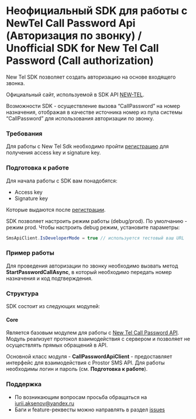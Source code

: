 # Неофициальный SDK для работы с NewTel Call Password Api (Авторизация по звонку) / Unofficial SDK for New Tel Call Password (Call authorization)

New Tel SDK позволяет создать авторизацию на основе входящего звонка.

Официальный сайт, используемой в SDK API [NEW-TEL][official-call-password].

Возможности SDK - осуществление вызова “CallPassword” на номер назначения, отображая в качестве источника номер из пула системы “CallPassword” для использования авторизации по звонку.

### Требования
Для работы c New Tel Sdk необходимо пройти [регистрацию][official-call-password] для получения access key и signature key.

### Подготовка к работе
Для начала работы с SDK вам понадобятся:
* Access key
* Signature key

Которые выдаются после [регистрации][official-call-password].

SDK позволяет настроить режим работы (debug/prod). По умолчанию - режим prod.
Чтобы настроить debug режим, установите параметры:
```csharp
SmsApiClient.IsDeveloperMode = true // используется тестовый ваш URL
```

### Пример работы
Для проведения авторизации по звонку необходимо вызвать метод **StartPasswordCallAsync**, в который необходимо передать номер назначения и код подтверждения.

### Структура
SDK состоит из следующих модулей:

#### Core
Является базовым модулем для работы с [New Tel Call Password API][official-call-password]. Модуль реализует протокол взаимодействия с сервером и позволяет не осуществлять прямых обращений в API.

Основной класс модуля - **CallPasswordApiClient** - предоставляет интерфейс для взаимодействия с Prostor SMS API. Для работы необходимы логин и пароль (см. **Подготовка к работе**).

### Поддержка
- По возникающим вопросам просьба обращаться на [iurii.aksenov@yandex.ru][support-email]
- Баги и feature-реквесты можно направлять в раздел [issues][issues]

[official-call-password]: https://new-tel.net/uslugi/call-password/
[support-email]: mailto:iurii.aksenov@yandex.ru
[issues]: https://github.com/IuriiAksenov/NewTelSdk/issues
